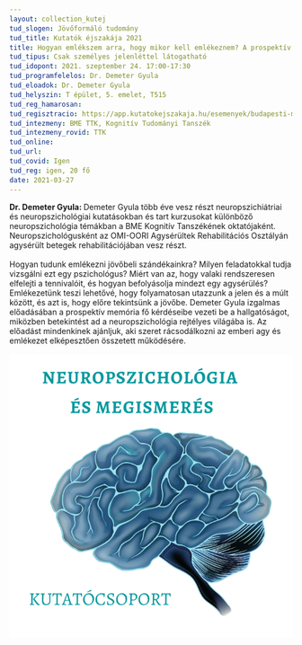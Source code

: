 ```yaml
---
layout: collection_kutej
tud_slogen: Jövőformáló tudomány
tud_title: Kutatók éjszakája 2021
title: Hogyan emlékszem arra, hogy mikor kell emlékeznem? A prospektív memória az agysérülés tükrében
tud_tipus: Csak személyes jelenléttel látogatható
tud_idopont: 2021. szeptember 24. 17:00-17:30
tud_programfelelos: Dr. Demeter Gyula
tud_eloadok: Dr. Demeter Gyula
tud_helyszin: T épület, 5. emelet, T515
tud_reg_hamarosan:
tud_regisztracio: https://app.kutatokejszakaja.hu/esemenyek/budapesti-muszaki-es-gazdasagtudomanyi-egyetem/hogyan-emlekszem-arra-hogy-mikor-kell-emlekeznem-a-prospektiv-memoria-az-agyserules-tukreben
tud_intezmeny: BME TTK, Kognitív Tudományi Tanszék
tud_intezmeny_rovid: TTK
tud_online:
tud_url:
tud_covid: Igen
tud_reg: igen, 20 fő
date: 2021-03-27
---
```

<b>Dr. Demeter Gyula: </b> Demeter Gyula több éve vesz részt neuropszichiátriai és neuropszichológiai kutatásokban és tart kurzusokat különböző neuropszichológia témákban a BME Kognitív Tanszékének oktatójaként.  Neuropszichológusként az OMI-OORI Agysérültek Rehabilitációs Osztályán agysérült betegek rehabilitációjában vesz részt. 
<br><br>
Hogyan tudunk emlékezni jövőbeli szándékainkra? Milyen feladatokkal tudja vizsgálni ezt egy pszichológus? Miért van az, hogy valaki rendszeresen elfelejti a tennivalóit, és hogyan befolyásolja mindezt egy agysérülés? Emlékezetünk teszi lehetővé, hogy folyamatosan utazzunk a jelen és a múlt között, és azt is, hogy előre tekintsünk a jövőbe. Demeter Gyula izgalmas előadásában a prospektív memória fő kérdéseibe vezeti be a hallgatóságot, miközben betekintést ad a neuropszichológia rejtélyes világába is. Az előadást mindenkinek ajánljuk, aki szeret rácsodálkozni az emberi agy és emlékezet elképesztően összetett működésére. 
<br><br>
<img src="images/hogyan_emlekszem_amikor_nem_emlekszem.png" max-width="500" class="center"> 


